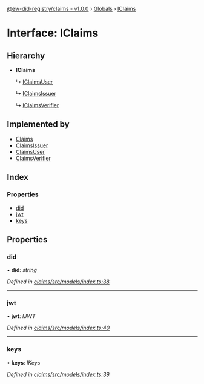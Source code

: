 [@ew-did-registry/claims - v1.0.0](../README.md) › [Globals](../globals.md) › [IClaims](iclaims.md)

# Interface: IClaims

## Hierarchy

* **IClaims**

  ↳ [IClaimsUser](iclaimsuser.md)

  ↳ [IClaimsIssuer](iclaimsissuer.md)

  ↳ [IClaimsVerifier](iclaimsverifier.md)

## Implemented by

* [Claims](../classes/claims.md)
* [ClaimsIssuer](../classes/claimsissuer.md)
* [ClaimsUser](../classes/claimsuser.md)
* [ClaimsVerifier](../classes/claimsverifier.md)

## Index

### Properties

* [did](iclaims.md#did)
* [jwt](iclaims.md#jwt)
* [keys](iclaims.md#keys)

## Properties

###  did

• **did**: *string*

*Defined in [claims/src/models/index.ts:38](https://github.com/energywebfoundation/ew-did-registry/blob/d64ff0f/packages/claims/src/models/index.ts#L38)*

___

###  jwt

• **jwt**: *IJWT*

*Defined in [claims/src/models/index.ts:40](https://github.com/energywebfoundation/ew-did-registry/blob/d64ff0f/packages/claims/src/models/index.ts#L40)*

___

###  keys

• **keys**: *IKeys*

*Defined in [claims/src/models/index.ts:39](https://github.com/energywebfoundation/ew-did-registry/blob/d64ff0f/packages/claims/src/models/index.ts#L39)*

